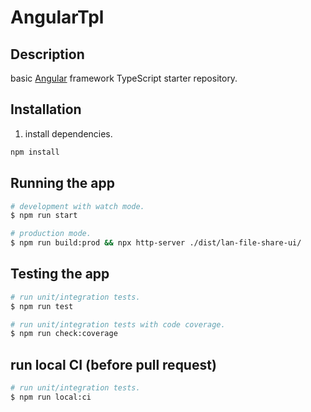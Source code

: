 # AngularTpl

## Description

basic [Angular](https://github.com/nestjs/nest) framework TypeScript starter repository.

## Installation

1. install dependencies.

```bash
npm install
```

## Running the app

```bash
# development with watch mode.
$ npm run start

# production mode.
$ npm run build:prod && npx http-server ./dist/lan-file-share-ui/
```

## Testing the app

```bash
# run unit/integration tests.
$ npm run test

# run unit/integration tests with code coverage.
$ npm run check:coverage
```

## run local CI (before pull request)

```bash
# run unit/integration tests.
$ npm run local:ci
```
